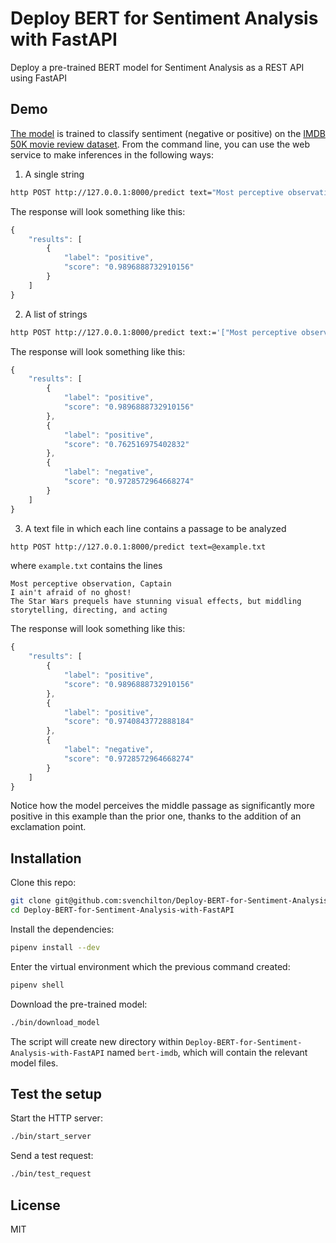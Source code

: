 # Deploy BERT for Sentiment Analysis with FastAPI

Deploy a pre-trained BERT model for Sentiment Analysis as a REST API using FastAPI

## Demo

[The model](https://huggingface.co/lvwerra/bert-imdb) is trained to classify sentiment (negative or positive) on the [IMDB 50K movie review dataset](https://www.kaggle.com/lakshmi25npathi/imdb-dataset-of-50k-movie-reviews). From the command line, you can use the web service to make inferences in the following ways:

1. A single string
```bash
http POST http://127.0.0.1:8000/predict text="Most perceptive observation, Captain"
```
The response will look something like this:
```js
{
    "results": [
        {
            "label": "positive",
            "score": "0.9896888732910156"
        }
    ]
}
```

2. A list of strings
```bash
http POST http://127.0.0.1:8000/predict text:='["Most perceptive observation, Captain", "I aint afraid of no ghost", "The Star Wars prequels have stunning visual effects, but middling storytelling, directing, and acting"]'
```
The response will look something like this:
```js
{
    "results": [
        {
            "label": "positive",
            "score": "0.9896888732910156"
        },
        {
            "label": "positive",
            "score": "0.762516975402832"
        },
        {
            "label": "negative",
            "score": "0.9728572964668274"
        }
    ]
}
```

3. A text file in which each line contains a passage to be analyzed
```bash
http POST http://127.0.0.1:8000/predict text=@example.txt
```
where `example.txt` contains the lines
```
Most perceptive observation, Captain
I ain't afraid of no ghost! 
The Star Wars prequels have stunning visual effects, but middling storytelling, directing, and acting
```
The response will look something like this: 
```js
{
    "results": [
        {
            "label": "positive",
            "score": "0.9896888732910156"
        },
        {
            "label": "positive",
            "score": "0.9740843772888184"
        },
        {
            "label": "negative",
            "score": "0.9728572964668274"
        }
    ]
}
```
Notice how the model perceives the middle passage as significantly more positive in this example than the prior one, thanks to the addition of an exclamation point. 

<!--- 
You can also [read the complete tutorial here](https://www.curiousily.com/posts/deploy-bert-for-sentiment-analysis-as-rest-api-using-pytorch-transformers-by-hugging-face-and-fastapi/)
--->

## Installation

Clone this repo:

```sh
git clone git@github.com:svenchilton/Deploy-BERT-for-Sentiment-Analysis-with-FastAPI.git
cd Deploy-BERT-for-Sentiment-Analysis-with-FastAPI
```

Install the dependencies:

```sh
pipenv install --dev
```

Enter the virtual environment which the previous command created:

```sh
pipenv shell
```

Download the pre-trained model:

```sh
./bin/download_model
```
The script will create new directory within `Deploy-BERT-for-Sentiment-Analysis-with-FastAPI` named `bert-imdb`, which will contain the relevant model files.

## Test the setup

Start the HTTP server:

```sh
./bin/start_server
```

Send a test request:

```sh
./bin/test_request
```

## License

MIT
